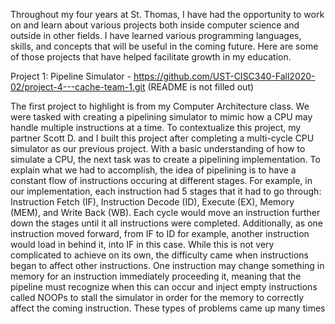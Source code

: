 
Throughout my four years at St. Thomas, I have had the opportunity to work on and learn about various projects both inside computer science and outside in other fields. I have learned various programming languages, skills, and concepts that will be useful in the coming future. Here are some of those projects that have helped facilitate growth in my education.

Project 1: Pipeline Simulator - https://github.com/UST-CISC340-Fall2020-02/project-4---cache-team-1.git (README is not filled out)
 
The first project to highlight is from my Computer Architecture class. We were tasked with creating a pipelining simulator to mimic how a CPU may handle multiple instructions at a time. To contextualize this project, my partner Scott D. and I built this project after completing a multi-cycle CPU simulator as our previous project. With a basic understanding of how to simulate a CPU, the next task was to create a pipelining implementation. To explain what we had to accomplish, the idea of pipelining is to have a constant flow of instructions occuring at different stages. For example, in our implementation, each instruction had 5 stages that it had to go through: Instruction Fetch (IF), Instruction Decode (ID), Execute (EX), Memory (MEM), and Write Back (WB). Each cycle would move an instruction further down the stages until it all instructions were completed. Additionally, as one instruction moved forward, from IF to ID for example, another instruction would load in behind it, into IF in this case. While this is not very complicated to achieve on its own, the difficulty came when instructions began to affect other instructions. One instruction may change something in memory for an instruction immediately proceeding it, meaning that the pipeline must recognize when this can occur and inject empty instructions called NOOPs to stall the simulator in order for the memory to correctly affect the coming instruction. These types of problems came up many times 
